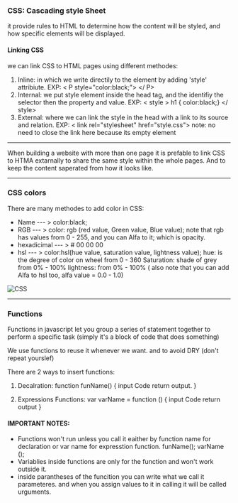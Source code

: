 ### CSS: Cascading style Sheet
it provide rules to HTML to determine how the content will be styled, and how specific elements will be displayed.

#### Linking CSS

we can link CSS to HTML pages using different methodes:
1. Inline: in which we write directily to the element by adding 'style' attribiute.
     EXP: < P style="color:black;"> </ P>
2. Internal: we put style element inside the head tag, and the identifiy the selector then the property and value.
     EXP: < style > h1 { color:black;} </ style>
3. External: where we can link the style in the head with a link to its source and relation.
     EXP: < link rel="stylesheet" href="style.css">  note: no need to close the link here because its empty element

-------------------------------------------------------------------------------------

When building a website with more than one page it is prefable to link CSS to HTMA extarnally to share the same style within the whole pages. And to keep the content saperated from how it looks like.

--------------------------------------------------------------------------------------

### CSS colors 

There are many methodes to add color in CSS: 
- Name --- > color:black; 
- RGB  --- > color: rgb (red value, Green value, Blue value);  note that rgb has values from 0 - 255, and you can Alfa to it; which is opacity.
- hexadicimal --- > # 00 00 00 
- hsl --- > color:hsl(hue value, saturation value, lightness value);
   hue: is the degree of color on wheel from 0 - 360 
   Saturation: shade of grey from 0% - 100%
   lightness: from 0% - 100% 
    ( also note that you can add Alfa to hsl too, alfa value = 0.0 - 1.0) 


![CSS](https://colorlib.com/wp/wp-content/uploads/sites/2/creative-css3-tutorials.jpg)

------------------------------------------------------------------------------------------

### Functions

Functions in javascript let you group a series of statement together to perform a specific task (simply it's a block of code that does something)

We use functions to reuse it whenever we want. and to avoid DRY (don't repeat yourslef)

There are 2 ways to insert functions: 
1. Decalration: 
      function   funName() { 
          input
          Code
          return output.
      }

2. Expressions Functions: 
    var  varName = function () {
        input
        Code
        return output
    }

#### IMPORTANT NOTES: 
 - Functions won't run unless you call it eaither by function name for declaration or var name for expresstion function.
   funName();
   varName ();
- Variablies inside functions are only for the function and won't work outside it.
- inside parantheses of the funcition you can write what we call it parameteres. and when you assign values to it in calling it will be called urguments.


